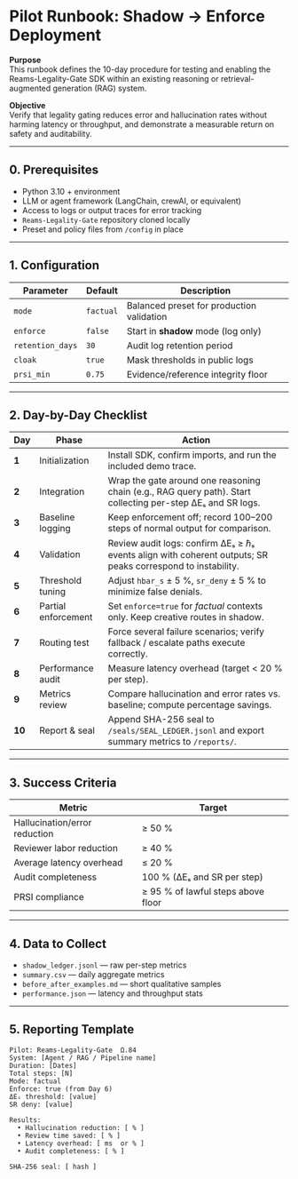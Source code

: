 # Pilot Runbook: Shadow → Enforce Deployment

**Purpose**  
This runbook defines the 10-day procedure for testing and enabling the Reams-Legality-Gate SDK
within an existing reasoning or retrieval-augmented generation (RAG) system.

**Objective**  
Verify that legality gating reduces error and hallucination rates without harming latency or throughput,
and demonstrate a measurable return on safety and auditability.

---

## 0.  Prerequisites

- Python 3.10 + environment  
- LLM or agent framework (LangChain, crewAI, or equivalent)  
- Access to logs or output traces for error tracking  
- `Reams-Legality-Gate` repository cloned locally  
- Preset and policy files from `/config` in place

---

## 1.  Configuration

| Parameter | Default | Description |
|------------|----------|-------------|
| `mode` | `factual` | Balanced preset for production validation |
| `enforce` | `false` | Start in **shadow** mode (log only) |
| `retention_days` | `30` | Audit log retention period |
| `cloak` | `true` | Mask thresholds in public logs |
| `prsi_min` | `0.75` | Evidence/reference integrity floor |

---

## 2.  Day-by-Day Checklist

| Day | Phase | Action |
|-----|--------|--------|
| **1** | Initialization | Install SDK, confirm imports, and run the included demo trace. |
| **2** | Integration | Wrap the gate around one reasoning chain (e.g., RAG query path).  Start collecting per-step ΔEₛ and SR logs. |
| **3** | Baseline logging | Keep enforcement off; record 100–200 steps of normal output for comparison. |
| **4** | Validation | Review audit logs: confirm ΔEₛ ≥ ℏₛ events align with coherent outputs; SR peaks correspond to instability. |
| **5** | Threshold tuning | Adjust `hbar_s` ± 5 %, `sr_deny` ± 5 % to minimize false denials. |
| **6** | Partial enforcement | Set `enforce=true` for *factual* contexts only. Keep creative routes in shadow. |
| **7** | Routing test | Force several failure scenarios; verify fallback / escalate paths execute correctly. |
| **8** | Performance audit | Measure latency overhead (target < 20 % per step). |
| **9** | Metrics review | Compare hallucination and error rates vs. baseline; compute percentage savings. |
| **10** | Report & seal | Append SHA-256 seal to `/seals/SEAL_LEDGER.jsonl` and export summary metrics to `/reports/`. |

---

## 3.  Success Criteria

| Metric | Target |
|---------|--------|
| Hallucination/error reduction | ≥ 50 % |
| Reviewer labor reduction | ≥ 40 % |
| Average latency overhead | ≤ 20 % |
| Audit completeness | 100 % (ΔEₛ and SR per step) |
| PRSI compliance | ≥ 95 % of lawful steps above floor |

---

## 4.  Data to Collect

- `shadow_ledger.jsonl` — raw per-step metrics  
- `summary.csv` — daily aggregate metrics  
- `before_after_examples.md` — short qualitative samples  
- `performance.json` — latency and throughput stats

---

## 5.  Reporting Template

```text
Pilot: Reams-Legality-Gate  Ω.84
System: [Agent / RAG / Pipeline name]
Duration: [Dates]
Total steps: [N]
Mode: factual
Enforce: true (from Day 6)
ΔEₛ threshold: [value]
SR deny: [value]

Results:
  • Hallucination reduction: [ % ]
  • Review time saved: [ % ]
  • Latency overhead: [ ms  or % ]
  • Audit completeness: [ % ]

SHA-256 seal: [ hash ]

